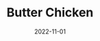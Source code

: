---
title: Butter Chicken
date: 2022-11-01
description: Sehr deftig, am besten mit Reis 
categories: dinner
tags: 
- quick
- one-pot
---